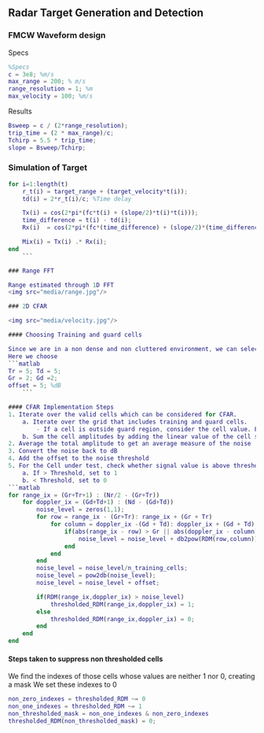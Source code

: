 ## Radar Target Generation and Detection

### FMCW Waveform design
Specs
```matlab
%Specs
c = 3e8; %m/s
max_range = 200; % m/s
range_resolution = 1; %m
max_velocity = 100; %m/s
```

Results
```matlab
Bsweep = c / (2*range_resolution);
trip_time = (2 * max_range)/c;
Tchirp = 5.5 * trip_time;
slope = Bsweep/Tchirp;
```


### Simulation of Target

```matlab
for i=1:length(t)          
    r_t(i) = target_range + (target_velocity*t(i));
    td(i) = 2*r_t(i)/c; %Time delay

    Tx(i) = cos(2*pi*(fc*t(i) + (slope/2)*t(i)*t(i)));
    time_difference = t(i) - td(i);
    Rx(i)  = cos(2*pi*(fc*(time_difference) + (slope/2)*(time_difference^2)));

    Mix(i) = Tx(i) .* Rx(i);
end
    ```

### Range FFT

Range estimated through 1D FFT
<img src="media/range.jpg"/>

### 2D CFAR

<img src="media/velocity.jpg"/>

#### Choosing Training and guard cells

Since we are in a non dense and non cluttered environment, we can select a large number of training cells:
Here we choose 
```matlab
Tr = 5; Td = 5;
Gr = 2; Gd =2;
offset = 5; %dB
    ```

#### CFAR Implementation Steps
1. Iterate over the valid cells which can be considered for CFAR.
    a. Iterate over the grid that includes training and guard cells.
        - If a cell is outside guard region, consider the cell value. Else ignore.
    b. Sum the cell amplitudes by adding the linear value of the cell signal
2. Average the total amplitude to get an average measure of the noise
3. Convert the noise back to dB
4. Add the offset to the noise threshold
5. For the Cell under test, check whether signal value is above threshold.
    a. If > Threshold, set to 1
    b. < Threshold, set to 0
```matlab
for range_ix = (Gr+Tr+1) : (Nr/2 - (Gr+Tr))
    for doppler_ix = (Gd+Td+1) : (Nd - (Gd+Td))
        noise_level = zeros(1,1);
        for row = range_ix - (Gr+Tr): range_ix + (Gr + Tr)
            for column = doppler_ix -(Gd + Td): doppler_ix + (Gd + Td)
                if(abs(range_ix - row) > Gr || abs(doppler_ix - column) > Gd)
                    noise_level = noise_level + db2pow(RDM(row,column));
                end
            end
        end
        noise_level = noise_level/n_training_cells;
        noise_level = pow2db(noise_level);
        noise_level = noise_level + offset;

        if(RDM(range_ix,doppler_ix) > noise_level)
            thresholded_RDM(range_ix,doppler_ix) = 1;
        else
            thresholded_RDM(range_ix,doppler_ix) = 0;
        end
    end
end
```

#### Steps taken to suppress non thresholded cells

We find the indexes of those cells whose values are neither 1 nor 0, creating a mask
We set these indexes to 0

```matlab
non_zero_indexes = thresholded_RDM ~= 0
non_one_indexes = thresholded_RDM ~= 1
non_thresholded_mask = non_one_indexes & non_zero_indexes
thresholded_RDM(non_thresholded_mask) = 0;
```
